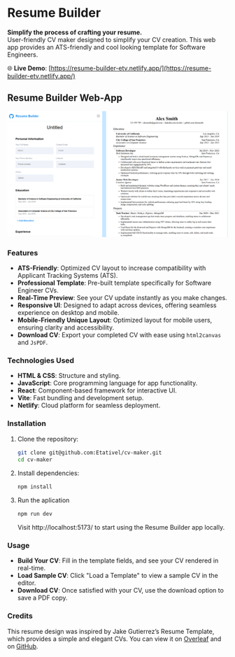 # Resume Builder

**Simplify the process of crafting your resume.**  
User-friendly CV maker designed to simplify your CV creation. This web app provides an ATS-friendly and cool looking template for Software Engineers.

🌐 **Live Demo**: [https://resume-builder-etv.netlify.app/](https://resume-builder-etv.netlify.app/)

## Resume Builder Web-App

<div align="center">
   <img width=auto height=auto src="./public/Web Preview.png" alt="Resume Builder Web-App">
</div>

### Features

- **ATS-Friendly**: Optimized CV layout to increase compatibility with Applicant Tracking Systems (ATS).
- **Professional Template**: Pre-built template specifically for Software Engineer CVs.
- **Real-Time Preview**: See your CV update instantly as you make changes.
- **Responsive UI**: Designed to adapt across devices, offering seamless experience on desktop and mobile.
- **Mobile-Friendly Unique Layout**: Optimized layout for mobile users, ensuring clarity and accessibility.
- **Download CV**: Export your completed CV with ease using `html2canvas` and `JsPDF`.

### Technologies Used

- **HTML & CSS**: Structure and styling.
- **JavaScript**: Core programming language for app functionality.
- **React**: Component-based framework for interactive UI.
- **Vite**: Fast bundling and development setup.
- **Netlify**: Cloud platform for seamless deployment.

### Installation

1. Clone the repository:
   ```bash
   git clone git@github.com:Etativel/cv-maker.git
   cd cv-maker
   ```
2. Install dependencies:

   ```bash
   npm install
   ```

3. Run the aplication
   ```bash
   npm run dev
   ```
   Visit http://localhost:5173/ to start using the Resume Builder app locally.

### Usage

- **Build Your CV**: Fill in the template fields, and see your CV rendered in real-time.
- **Load Sample CV**: Click "Load a Template" to view a sample CV in the editor.
- **Download CV**: Once satisfied with your CV, use the download option to save a PDF copy.

### Credits

This resume design was inspired by Jake Gutierrez’s Resume Template, which provides a simple and elegant CVs. You can view it on [Overleaf](https://www.overleaf.com/latex/templates/jakes-resume/syzfjbzwjncs) and on [GitHub](https://github.com/jakegut/resume).
